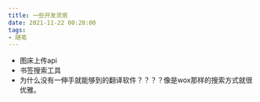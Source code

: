 ```yaml
---
title: 一些开发灵感
date: 2021-11-22 00:28:00
tags:
- 随笔
---
```

- 图床上传api
- 书签搜索工具
- 为什么没有一伸手就能够到的翻译软件？？？？像是wox那样的搜索方式就很优雅。
